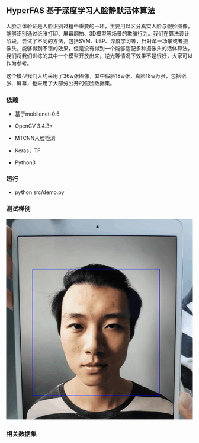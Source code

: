 ## HyperFAS 基于深度学习人脸静默活体算法

人脸活体验证是人脸识别过程中重要的一环，主要用以区分真实人脸与假脸图像，能够识别通过纸张打印、屏幕翻拍、3D模型等场景的欺骗行为。我们在算法设计阶段，尝试了不同的方法，包括SVM、LBP、深度学习等，针对单一场景或者摄像头，能够得到不错的效果，但是没有得到一个能够适配多种摄像头的活体算法，我们将我们训练的其中一个模型开放出来，逆光等情况下效果不是很好，大家可以作为参考。

这个模型我们大约采用了36w张图像，其中假脸18w张，真脸18w万张，包括纸张、屏幕，也采用了大部分公开的假脸数据集。



### 依赖

+ 基于mobilenet-0.5

+ OpenCV 3.4.3+

+ MTCNN人脸检测

+ Keras，TF

+ Python3



### 运行


+ python src/demo.py


### 测试样例

![image](./res/face_screen_res.jpg)


### 相关数据集
